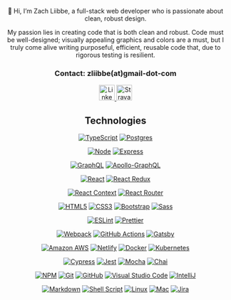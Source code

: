 <!-- <p align="center">
  <img position="center" src="https://github.com/zliibbe.png" alt="Zach"
  width="150" height="auto" />
 </p> -->

<p align="center">
👋 Hi, I’m Zach Liibbe, a full-stack web developer who is passionate about clean, robust design. 
</p>
<div align="center">

<p align="center"> 

My passion lies in creating code that is both clean and robust. Code must be well-designed; visually appealing graphics and colors are a must, but I truly come alive writing purposeful, efficient, reusable code that, due to rigorous testing is resilient.</p>

  <div>
    <h3>Contact: zliibbe(at)gmail-dot-com</h3> 
    <a href="https://www.linkedin.com/in/zachliibbe/">
    <img height="35" src="https://cdn2.iconfinder.com/data/icons/social-icon-3/512/social_style_3_in-306.png"b alt="LinkedIn badge"/>
</a>
    </a>  
    <a href="https://www.strava.com/athletes/2161990">
   <img height="35" src="https://cdn4.iconfinder.com/data/icons/logos-and-brands/512/323_Strava_logo-512.png" alt="Strava Badge"/>
    </a>
  </div>

<p display='flex'; justify-content='center'>
  <h2 align='center'>Technologies</h2>
  <p align='center'>

  <a href="https://www.typescriptlang.org/" target="_blank" rel="noopener noreferrer">![TypeScript](https://img.shields.io/badge/typescript-2978A0.svg?style=for-the-badge&logo=typescript&logoColor=white)</a> <a href="https://www.postgresql.org/" target="_blank" rel="noopener noreferrer">![Postgres](https://img.shields.io/badge/postgres-2978A0.svg?style=for-the-badge&logo=postgresql&logoColor=white)
  </a> 

<a href="https://nodejs.org/en" target="_blank" rel="noopener noreferrer">![Node](https://img.shields.io/badge/Node.js-315659?style=for-the-badge&logo=node.js&logoColor=white)</a> <a href="https://expressjs.com/" target="_blank" rel="noopener noreferrer">![Express](https://img.shields.io/badge/express-315659.svg?style=for-the-badge&logo=express&logoColor=%white)</a>

<a href="https://graphql.org/" target="_blank" rel="noopener noreferrer">![GraphQL](https://img.shields.io/badge/-GraphQL-F9C846?style=for-the-badge&logo=graphql&logoColor=253031)</a> <a href="https://www.apollographql.com/" target="_blank" rel="noopener noreferrer">![Apollo-GraphQL](https://img.shields.io/badge/-ApolloGraphQL-F9C846?style=for-the-badge&logo=apollo-graphql&logoColor=253031)</a>

<a href="https://react.dev/" target="_blank" rel="noopener noreferrer">![React](https://img.shields.io/badge/react-545863.svg?style=for-the-badge&logo=react&logoColor=%2361DAFB)</a> <a href="https://react-redux.js.org/" target="_blank" rel="noopener noreferrer">![React Redux](https://img.shields.io/badge/Redux-545863?style=for-the-badge&logo=redux&logoColor=%2361DAFB)</a>

<a href="https://legacy.reactjs.org/docs/context.html" target="_blank" rel="noopener noreferrer">![React Context](https://img.shields.io/badge/react_context-545863.svg?style=for-the-badge&logo=react&logoColor=%2361DAFB)</a> <a href="https://reactrouter.com/en/main" target="_blank" rel="noopener noreferrer">![React Router](https://img.shields.io/badge/React_Router-545863?style=for-the-badge&logo=react-router&logoColor=%2361DAFB)</a>

<a href="https://graphql.org/" target="_blank" rel="noopener noreferrer">![HTML5](https://img.shields.io/badge/html5-%23E5E5E5.svg?style=for-the-badge&logo=html5&logoColor=315659)</a> <a href="https://graphql.org/" target="_blank" rel="noopener noreferrer">![CSS3](https://img.shields.io/badge/css3-%23E5E5E5.svg?style=for-the-badge&logo=css3&logoColor=315659)</a> <a href="https://graphql.org/" target="_blank" rel="noopener noreferrer">![Bootstrap](https://img.shields.io/badge/bootstrap-%23E5E5E5.svg?style=for-the-badge&logo=bootstrap&logoColor=315659)</a> <a href="https://graphql.org/" target="_blank" rel="noopener noreferrer">![Sass](https://img.shields.io/badge/Sass-%23E5E5E5?style=for-the-badge&logo=sass&logoColor=315659)</a>

<a href="https://eslint.org/" target="_blank" rel="noopener noreferrer">![ESLint](https://img.shields.io/badge/eslint-083D77.svg?style=for-the-badge&logo=eslint&logoColor=%2361DAFB)</a> <a href="https://prettier.io/" target="_blank" rel="noopener noreferrer">![Prettier](https://img.shields.io/badge/prettier-083D77.svg?style=for-the-badge&logo=prettier&logoColor=%2361DAFB)</a>

<a href="https://webpack.js.org/" target="_blank" rel="noopener noreferrer">![Webpack](https://img.shields.io/badge/webpack-C6E0FF.svg?style=for-the-badge&logo=webpack&logoColor=253031)</a>
<a href="https://docs.github.com/en/actions" target="_blank" rel="noopener noreferrer">![GitHub Actions](https://img.shields.io/badge/github%20actions-C6E0FF.svg?style=for-the-badge&logo=githubactions&logoColor=253031)</a>
<a href="https://www.gatsbyjs.com/" target="_blank" rel="noopener noreferrer">![Gatsby](https://img.shields.io/badge/Gatsby-C6E0FF.svg?style=for-the-badge&logo=gatsby&logoColor=253031)</a> 
 
 <a href="https://aws.amazon.com/" target="_blank" rel="noopener noreferrer">![Amazon AWS](https://img.shields.io/badge/Amazon_AWS-C6E0FF?style=for-the-badge&logo=amazon-aws&logoColor=253031)</a> <a href="https://www.netlify.com/" target="_blank" rel="noopener noreferrer">![Netlify](https://img.shields.io/badge/Netlify-C6E0FF?style=for-the-badge&logo=netlify&logoColor=253031)</a>  <a href="https://www.docker.com/" target="_blank" rel="noopener noreferrer">![Docker](https://img.shields.io/badge/docker-C6E0FF.svg?style=for-the-badge&logo=docker&logoColor=253031)</a> <a href="https://kubernetes.io/" target="_blank" rel="noopener noreferrer">![Kubernetes](https://img.shields.io/badge/kubernetes-C6E0FF.svg?style=for-the-badge&logo=kubernetes&logoColor=253031)</a>

<a href="https://www.cypress.io/" target="_blank" rel="noopener noreferrer">![Cypress](https://img.shields.io/badge/-cypress-FF9B71?style=for-the-badge&logo=cypress&logoColor=315659)</a> <a href="https://jestjs.io/" target="_blank" rel="noopener noreferrer">![Jest](https://img.shields.io/badge/-jest-FF9B71?style=for-the-badge&logo=jest&logoColor=315659)</a>
<a href="https://mochajs.org/" target="_blank" rel="noopener noreferrer">![Mocha](https://img.shields.io/badge/-mocha-FF9B71?style=for-the-badge&logo=mocha&logoColor=315659)</a> 
<a href="https://www.chaijs.com/" target="_blank" rel="noopener noreferrer">![Chai](https://img.shields.io/badge/chai-FF9B71?style=for-the-badge&logo=chai&logoColor=315659)</a>

<a href="https://www.npmjs.com/" target="_blank" rel="noopener noreferrer">![NPM](https://img.shields.io/badge/NPM-253031.svg?style=for-the-badge&logo=npm&logoColor=white)</a>
<a href="https://git-scm.com/" target="_blank" rel="noopener noreferrer">![Git](https://img.shields.io/badge/git-253031.svg?style=for-the-badge&logo=git&logoColor=white)</a>
<a href="https://github.com/" target="_blank" rel="noopener noreferrer">![GitHub](https://img.shields.io/badge/github-253031.svg?style=for-the-badge&logo=github&logoColor=white)</a>
<a href="https://code.visualstudio.com/" target="_blank" rel="noopener noreferrer">![Visual Studio Code](https://img.shields.io/badge/Visual%20Studio-253031.svg?style=for-the-badge&logo=visual-studio&logoColor=white)</a> <a href="https://www.jetbrains.com/idea/" target="_blank" rel="noopener noreferrer">![IntelliJ](https://img.shields.io/badge/IntelliJIDEA-253031.svg?style=for-the-badge&logo=intellij-idea&logoColor=white)</a>

 <a href="https://www.markdownguide.org/" target="_blank" rel="noopener noreferrer">![Markdown](https://img.shields.io/badge/Markdown-253031?style=for-the-badge&logo=markdown&logoColor=white)</a> <a href="https://www.geeksforgeeks.org/introduction-linux-shell-shell-scripting/" target="_blank" rel="noopener noreferrer">![Shell Script](https://img.shields.io/badge/shell_script-253031.svg?style=for-the-badge&logo=gnu-bash&logoColor=white)</a> <a href="https://www.linux.org/" target="_blank" rel="noopener noreferrer">![Linux](https://img.shields.io/badge/Linux-253031?style=for-the-badge&logo=linux&logoColor=white)</a> <a href="https://en.wikipedia.org/wiki/MacOS" target="_blank" rel="noopener noreferrer">![Mac](https://img.shields.io/badge/mac%20os-253031?style=for-the-badge&logo=apple&logoColor=white)</a> <a href="https://www.atlassian.com/software/jira" target="_blank" rel="noopener noreferrer">![Jira](https://img.shields.io/badge/jira-253031.svg?style=for-the-badge&logo=jira&logoColor=white)</a> 


<!---
zliibbe/zliibbe is a ✨ special ✨ repository because its `README.md` (this file) appears on your GitHub profile.
You can click the Preview link to take a look at your changes.
--->
